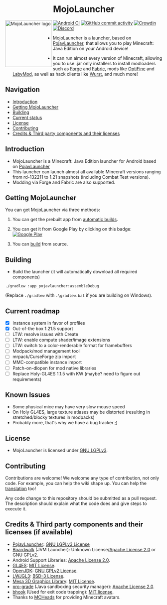 <H1 align="center">MojoLauncher</H1>

<img src="https://github.com/MojoLauncher/MojoLauncher/blob/v3_openjdk/app_pojavlauncher/src/main/assets/pojavlauncher.png" align="left" width="150" height="150" alt="MojoLauncher logo">

[![Android CI](https://github.com/MojoLauncher/MojoLauncher/workflows/Android%20CI/badge.svg)](https://github.com/MojoLauncher/MojoLauncher/actions)
[![GitHub commit activity](https://img.shields.io/github/commit-activity/m/MojoLauncher/MojoLauncher)](https://github.com/MojoLauncher/MojoLauncher/actions)
[![Crowdin](https://badges.crowdin.net/pojavlauncher/localized.svg)](https://crowdin.com/project/pojavlauncher)
[![Discord](https://img.shields.io/discord/962263126647144449.svg?label=&logo=discord&logoColor=ffffff&color=7389D8&labelColor=6A7EC2)](https://discord.gg/CuuqPbbnUY)

* MojoLauncher is a launcher, based on [PojavLauncher](https://github.com/PojavLauncherTeam/PojavLauncher), that allows you to play Minecraft: Java Edition on your Android device!

* It can run almost every version of Minecraft, allowing you to use .jar only installers to install modloaders such as [Forge](https://files.minecraftforge.net/) and [Fabric](http://fabricmc.net/), mods like [OptiFine](https://optifine.net) and [LabyMod](https://www.labymod.net/en), as well as hack clients like [Wurst](https://www.wurstclient.net/), and much more!

## Navigation
- [Introduction](#introduction)  
- [Getting MojoLauncher](#getting-mojolauncher)
- [Building](#building) 
- [Current status](#current-status) 
- [License](#license) 
- [Contributing](#contributing) 
- [Credits & Third party components and their licenses](#credits--third-party-components-and-their-licenses-if-available)

## Introduction 
* MojoLauncher is a Minecraft: Java Edition launcher for Android based on [PojavLauncher](https://github.com/PojavLauncherTeam/PojavLauncher)
* This launcher can launch almost all available Minecraft versions ranging from rd-132211 to 1.21 snapshots (including Combat Test versions). 
* Modding via Forge and Fabric are also supported. 

## Getting MojoLauncher

You can get MojoLauncher via three methods:

1. You can get the prebuilt app from [automatic builds](https://github.com/MojoLauncher/MojoLauncher/actions).

2. You can get it from Google Play by clicking on this badge:
[![Google Play](https://play.google.com/intl/en_us/badges/static/images/badges/en_badge_web_generic.png)](https://play.google.com/store/apps/details?id=git.artdeell.mojo)

3. You can [build](#building) from source.
## Building   
* Build the launcher (it will automatically download all required components)
```
./gradlew :app_pojavlauncher:assembleDebug
```
(Replace `./gradlew` with `.\gradlew.bat` if you are building on Windows).

## Current roadmap
- [x] Instance system in favor of profiles
- [x] Out-of-the box 1.21.5 support
- [ ] LTW: resolve issues with Create
- [ ] LTW: enable compute shader/image extensions
- [ ] LTW: switch to a color-renderable format for framebuffers
- [ ] Modpack/mod management tool
- [ ] mrpack/CurseForge zip import
- [ ] MMC-compatible instance import
- [ ] Patch-on-dlopen for mod native libraries
- [ ] Replace Holy-GL4ES 1.1.5 with KW (maybe? need to figure out requirements)

## Known Issues
- Some physical mice may have very slow mouse speed
- On Holy GL4ES, large texture atlases may be distorted (resulting in stretched/blocky textures in modpacks)
- Probably more, that's why we have a bug tracker ;) 

## License
- MojoLauncher is licensed under [GNU LGPLv3](https://github.com/MojoLauncher/MojoLauncher/blob/v3_openjdk/LICENSE).

## Contributing
Contributions are welcome! We welcome any type of contribution, not only code. For example, you can help the wiki shape up. You can help the [translation](https://crowdin.com/project/pojavlauncher) too!


Any code change to this repository should be submitted as a pull request. The description should explain what the code does and give steps to execute it.

## Credits & Third party components and their licenses (if available)
- [PojavLauncher](https://github.com/PojavLauncherTeam/PojavLauncher): [GNU LGPLv3 License](https://github.com/PojavLauncherTeam/PojavLauncher/blob/v3_openjdk/LICENSE)
- [Boardwalk](https://github.com/zhuowei/Boardwalk) (JVM Launcher): Unknown License/[Apache License 2.0](https://github.com/zhuowei/Boardwalk/blob/master/LICENSE) or GNU GPLv2.
- Android Support Libraries: [Apache License 2.0](https://android.googlesource.com/platform/prebuilts/maven_repo/android/+/master/NOTICE.txt).
- [GL4ES](https://github.com/PojavLauncherTeam/gl4es): [MIT License](https://github.com/ptitSeb/gl4es/blob/master/LICENSE).<br>
- [OpenJDK](https://github.com/PojavLauncherTeam/openjdk-multiarch-jdk8u): [GNU GPLv2 License](https://openjdk.java.net/legal/gplv2+ce.html).<br>
- [LWJGL3](https://github.com/MojoLauncher/lwjgl3): [BSD-3 License](https://github.com/LWJGL/lwjgl3/blob/master/LICENSE.md).
- [Mesa 3D Graphics Library](https://gitlab.freedesktop.org/mesa/mesa): [MIT License](https://docs.mesa3d.org/license.html).
- [pro-grade](https://github.com/pro-grade/pro-grade) (Java sandboxing security manager): [Apache License 2.0](https://github.com/pro-grade/pro-grade/blob/master/LICENSE.txt).
- [bhook](https://github.com/bytedance/bhook) (Used for exit code trapping): [MIT license](https://github.com/bytedance/bhook/blob/main/LICENSE).
- Thanks to [MCHeads](https://mc-heads.net) for providing Minecraft avatars.
